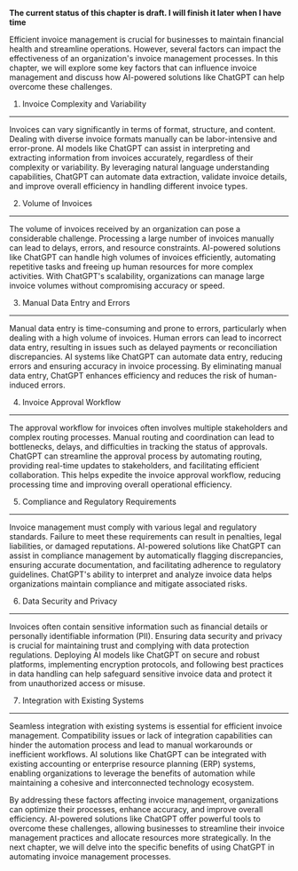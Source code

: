 **The current status of this chapter is draft. I will finish it later when I have time**

Efficient invoice management is crucial for businesses to maintain financial health and streamline operations. However, several factors can impact the effectiveness of an organization's invoice management processes. In this chapter, we will explore some key factors that can influence invoice management and discuss how AI-powered solutions like ChatGPT can help overcome these challenges.

1. Invoice Complexity and Variability
-------------------------------------

Invoices can vary significantly in terms of format, structure, and content. Dealing with diverse invoice formats manually can be labor-intensive and error-prone. AI models like ChatGPT can assist in interpreting and extracting information from invoices accurately, regardless of their complexity or variability. By leveraging natural language understanding capabilities, ChatGPT can automate data extraction, validate invoice details, and improve overall efficiency in handling different invoice types.

2. Volume of Invoices
---------------------

The volume of invoices received by an organization can pose a considerable challenge. Processing a large number of invoices manually can lead to delays, errors, and resource constraints. AI-powered solutions like ChatGPT can handle high volumes of invoices efficiently, automating repetitive tasks and freeing up human resources for more complex activities. With ChatGPT's scalability, organizations can manage large invoice volumes without compromising accuracy or speed.

3. Manual Data Entry and Errors
-------------------------------

Manual data entry is time-consuming and prone to errors, particularly when dealing with a high volume of invoices. Human errors can lead to incorrect data entry, resulting in issues such as delayed payments or reconciliation discrepancies. AI systems like ChatGPT can automate data entry, reducing errors and ensuring accuracy in invoice processing. By eliminating manual data entry, ChatGPT enhances efficiency and reduces the risk of human-induced errors.

4. Invoice Approval Workflow
----------------------------

The approval workflow for invoices often involves multiple stakeholders and complex routing processes. Manual routing and coordination can lead to bottlenecks, delays, and difficulties in tracking the status of approvals. ChatGPT can streamline the approval process by automating routing, providing real-time updates to stakeholders, and facilitating efficient collaboration. This helps expedite the invoice approval workflow, reducing processing time and improving overall operational efficiency.

5. Compliance and Regulatory Requirements
-----------------------------------------

Invoice management must comply with various legal and regulatory standards. Failure to meet these requirements can result in penalties, legal liabilities, or damaged reputations. AI-powered solutions like ChatGPT can assist in compliance management by automatically flagging discrepancies, ensuring accurate documentation, and facilitating adherence to regulatory guidelines. ChatGPT's ability to interpret and analyze invoice data helps organizations maintain compliance and mitigate associated risks.

6. Data Security and Privacy
----------------------------

Invoices often contain sensitive information such as financial details or personally identifiable information (PII). Ensuring data security and privacy is crucial for maintaining trust and complying with data protection regulations. Deploying AI models like ChatGPT on secure and robust platforms, implementing encryption protocols, and following best practices in data handling can help safeguard sensitive invoice data and protect it from unauthorized access or misuse.

7. Integration with Existing Systems
------------------------------------

Seamless integration with existing systems is essential for efficient invoice management. Compatibility issues or lack of integration capabilities can hinder the automation process and lead to manual workarounds or inefficient workflows. AI solutions like ChatGPT can be integrated with existing accounting or enterprise resource planning (ERP) systems, enabling organizations to leverage the benefits of automation while maintaining a cohesive and interconnected technology ecosystem.

By addressing these factors affecting invoice management, organizations can optimize their processes, enhance accuracy, and improve overall efficiency. AI-powered solutions like ChatGPT offer powerful tools to overcome these challenges, allowing businesses to streamline their invoice management practices and allocate resources more strategically. In the next chapter, we will delve into the specific benefits of using ChatGPT in automating invoice management processes.
